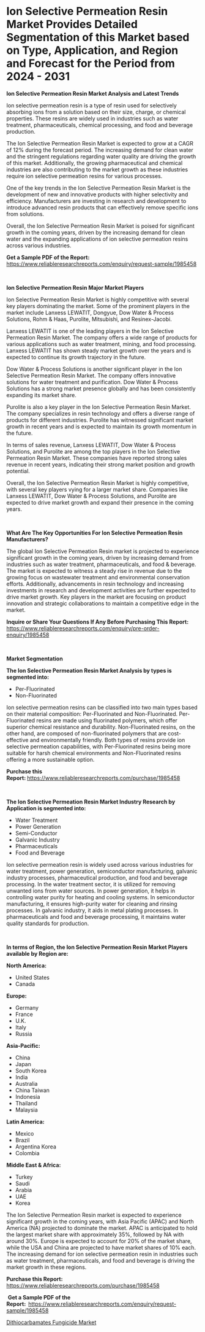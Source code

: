 <p><h1>Ion Selective Permeation Resin Market Provides Detailed Segmentation of this Market based on Type, Application, and Region and Forecast for the Period from 2024 - 2031</h1></p><p><strong>Ion Selective Permeation Resin Market Analysis and Latest Trends</strong></p>
<p><p>Ion selective permeation resin is a type of resin used for selectively absorbing ions from a solution based on their size, charge, or chemical properties. These resins are widely used in industries such as water treatment, pharmaceuticals, chemical processing, and food and beverage production.</p><p>The Ion Selective Permeation Resin Market is expected to grow at a CAGR of 12% during the forecast period. The increasing demand for clean water and the stringent regulations regarding water quality are driving the growth of this market. Additionally, the growing pharmaceutical and chemical industries are also contributing to the market growth as these industries require ion selective permeation resins for various processes.</p><p>One of the key trends in the Ion Selective Permeation Resin Market is the development of new and innovative products with higher selectivity and efficiency. Manufacturers are investing in research and development to introduce advanced resin products that can effectively remove specific ions from solutions.</p><p>Overall, the Ion Selective Permeation Resin Market is poised for significant growth in the coming years, driven by the increasing demand for clean water and the expanding applications of ion selective permeation resins across various industries.</p></p>
<p><strong>Get a Sample PDF of the Report:&nbsp;</strong> <a href="https://www.reliableresearchreports.com/enquiry/request-sample/1985458">https://www.reliableresearchreports.com/enquiry/request-sample/1985458</a></p>
<p>&nbsp;</p>
<p><strong>Ion Selective Permeation Resin Major Market Players</strong></p>
<p><p>Ion Selective Permeation Resin Market is highly competitive with several key players dominating the market. Some of the prominent players in the market include Lanxess LEWATIT, Dongyue, Dow Water & Process Solutions, Rohm & Haas, Purolite, Mitsubishi, and Resinex-Jacobi.</p><p>Lanxess LEWATIT is one of the leading players in the Ion Selective Permeation Resin Market. The company offers a wide range of products for various applications such as water treatment, mining, and food processing. Lanxess LEWATIT has shown steady market growth over the years and is expected to continue its growth trajectory in the future.</p><p>Dow Water & Process Solutions is another significant player in the Ion Selective Permeation Resin Market. The company offers innovative solutions for water treatment and purification. Dow Water & Process Solutions has a strong market presence globally and has been consistently expanding its market share.</p><p>Purolite is also a key player in the Ion Selective Permeation Resin Market. The company specializes in resin technology and offers a diverse range of products for different industries. Purolite has witnessed significant market growth in recent years and is expected to maintain its growth momentum in the future.</p><p>In terms of sales revenue, Lanxess LEWATIT, Dow Water & Process Solutions, and Purolite are among the top players in the Ion Selective Permeation Resin Market. These companies have reported strong sales revenue in recent years, indicating their strong market position and growth potential.</p><p>Overall, the Ion Selective Permeation Resin Market is highly competitive, with several key players vying for a larger market share. Companies like Lanxess LEWATIT, Dow Water & Process Solutions, and Purolite are expected to drive market growth and expand their presence in the coming years.</p></p>
<p>&nbsp;</p>
<p><strong>What Are The Key Opportunities For Ion Selective Permeation Resin Manufacturers?</strong></p>
<p><p>The global Ion Selective Permeation Resin market is projected to experience significant growth in the coming years, driven by increasing demand from industries such as water treatment, pharmaceuticals, and food & beverage. The market is expected to witness a steady rise in revenue due to the growing focus on wastewater treatment and environmental conservation efforts. Additionally, advancements in resin technology and increasing investments in research and development activities are further expected to drive market growth. Key players in the market are focusing on product innovation and strategic collaborations to maintain a competitive edge in the market.</p></p>
<p><strong>Inquire or Share Your Questions If Any Before Purchasing This Report:</strong> <a href="https://www.reliableresearchreports.com/enquiry/pre-order-enquiry/1985458">https://www.reliableresearchreports.com/enquiry/pre-order-enquiry/1985458</a></p>
<p>&nbsp;</p>
<p><strong>Market Segmentation</strong></p>
<p><strong>The Ion Selective Permeation Resin Market Analysis by types is segmented into:</strong></p>
<p><ul><li>Per-Fluorinated</li><li>Non-Fluorinated</li></ul></p>
<p><p>Ion selective permeation resins can be classified into two main types based on their material composition: Per-Fluorinated and Non-Fluorinated. Per-Fluorinated resins are made using fluorinated polymers, which offer superior chemical resistance and durability. Non-Fluorinated resins, on the other hand, are composed of non-fluorinated polymers that are cost-effective and environmentally friendly. Both types of resins provide ion selective permeation capabilities, with Per-Fluorinated resins being more suitable for harsh chemical environments and Non-Fluorinated resins offering a more sustainable option.</p></p>
<p><strong>Purchase this Report:&nbsp;</strong><a href="https://www.reliableresearchreports.com/purchase/1985458">https://www.reliableresearchreports.com/purchase/1985458</a></p>
<p>&nbsp;</p>
<p><strong>The Ion Selective Permeation Resin Market Industry Research by Application is segmented into:</strong></p>
<p><ul><li>Water Treatment</li><li>Power Generation</li><li>Semi-Conductor</li><li>Galvanic Industry</li><li>Pharmaceuticals</li><li>Food and Beverage</li></ul></p>
<p><p>Ion selective permeation resin is widely used across various industries for water treatment, power generation, semiconductor manufacturing, galvanic industry processes, pharmaceutical production, and food and beverage processing. In the water treatment sector, it is utilized for removing unwanted ions from water sources. In power generation, it helps in controlling water purity for heating and cooling systems. In semiconductor manufacturing, it ensures high-purity water for cleaning and rinsing processes. In galvanic industry, it aids in metal plating processes. In pharmaceuticals and food and beverage processing, it maintains water quality standards for production.</p></p>
<p>&nbsp;</p>
<p><strong>In terms of Region, the Ion Selective Permeation Resin Market Players available by Region are:</strong></p>
<p>
    <p> <strong> North America: </strong>
        <ul>
            <li>United States</li>
            <li>Canada</li>
        </ul>
        </p> 
    <p> <strong> Europe: </strong>
        <ul>
            <li>Germany</li>
            <li>France</li>
            <li>U.K.</li>
            <li>Italy</li>
            <li>Russia</li>
        </ul>
        </p> 
    <p> <strong> Asia-Pacific: </strong>
        <ul>
            <li>China</li>
            <li>Japan</li>
            <li>South Korea</li>
            <li>India</li>
            <li>Australia</li>
            <li>China Taiwan</li>
            <li>Indonesia</li>
            <li>Thailand</li>
            <li>Malaysia</li>
        </ul>
        </p> 
    <p> <strong> Latin America: </strong>
        <ul>
            <li>Mexico</li>
            <li>Brazil</li>
            <li>Argentina Korea</li>
            <li>Colombia</li>
        </ul>
        </p> 
    <p> <strong> Middle East & Africa: </strong>
        <ul>
            <li>Turkey</li>
            <li>Saudi</li>
            <li>Arabia</li>
            <li>UAE</li>
            <li>Korea</li>
        </ul>
    </p>
    </p>
<p><p>The Ion Selective Permeation Resin market is expected to experience significant growth in the coming years, with Asia Pacific (APAC) and North America (NA) projected to dominate the market. APAC is anticipated to hold the largest market share with approximately 35%, followed by NA with around 30%. Europe is expected to account for 20% of the market share, while the USA and China are projected to have market shares of 10% each. The increasing demand for ion selective permeation resin in industries such as water treatment, pharmaceuticals, and food and beverage is driving the market growth in these regions.</p></p>
<p><strong>Purchase this Report: </strong><a href="https://www.reliableresearchreports.com/purchase/1985458">https://www.reliableresearchreports.com/purchase/1985458</a></p>
<p>&nbsp;<strong>Get a Sample PDF of the Report:&nbsp;&nbsp;</strong><a href="https://www.reliableresearchreports.com/enquiry/request-sample/1985458">https://www.reliableresearchreports.com/enquiry/request-sample/1985458</a></p>
<p><strong></strong></p>
<p><p><a href="https://copper-carbon-84f.notion.site/Insights-into-Dithiocarbamates-Fungicide-Market-Size-Analysing-Market-Share-Trends-and-Growth-fro-d4a9e77ae7b14679955a7bfa9aec026c">Dithiocarbamates Fungicide Market</a></p></p>